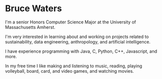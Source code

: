 # Bruce Waters
I'm a senior Honors Computer Science Major at the University of Massachusetts Amherst.

I'm very interested in learning about and working on projects related to sustainability, data engineering, anthropology, and artificial intelligence.

I have experience programming with Java, C, Python, C++, Javascript, and more.

In my free time I like making and listening to music, reading, playing volleyball, board, card, and video games, and watching movies.
